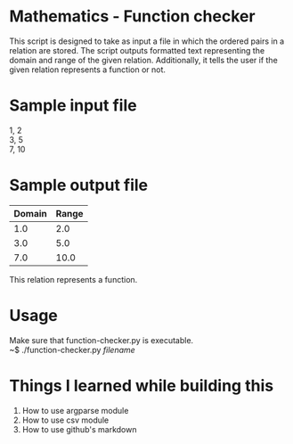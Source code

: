 # Mathematics - Function checker

This script is designed to take as input a file in which the ordered pairs in a relation are stored. The script outputs formatted text representing the domain and range of the given relation. Additionally, it tells the user
if the given relation represents a function or not.

# Sample input file
1, 2<br/>
3, 5<br/>
7, 10<br/>

# Sample output file
|Domain | Range |
|-------|-------|
|1.0 |2.0|
|3.0 |5.0|
|7.0 |10.0|
This relation represents a function.

# Usage
Make sure that function-checker.py is executable. <br/> ~$ ./function-checker.py _filename_

# Things I learned while building this
1. How to use argparse module
2. How to use csv module
3. How to use github's markdown
